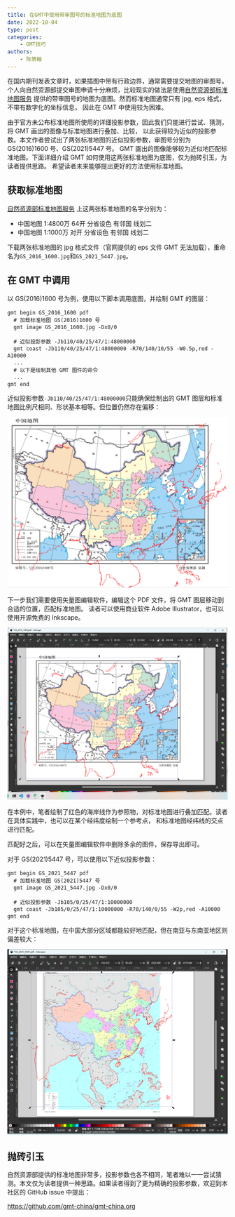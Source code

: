 ```yaml
---
title: 在GMT中使用带审图号的标准地图为底图
date: 2022-10-04
type: post
categories:
    - GMT技巧
authors:
    - 陈箫翰
---
```


在国内期刊发表文章时，如果插图中带有行政边界，通常需要提交地图的审图号。
个人向自然资源部提交审图申请十分麻烦，比较现实的做法是使用[自然资源部标准地图服务](http://bzdt.ch.mnr.gov.cn/)
提供的带审图号的地图为底图。然而标准地图通常只有 jpg, eps 格式，不带有数字化的坐标信息，
因此在 GMT 中使用较为困难。

由于官方未公布标准地图所使用的详细投影参数，因此我们只能进行尝试、猜测，将 GMT 画出的图像与标准地图进行叠加、比较，
以此获得较为近似的投影参数。本文作者尝试出了两张标准地图的近似投影参数，审图号分别为 GS(2016)1600 号、GS(2021)5447 号。
GMT 画出的图像能够较为近似地匹配标准地图。下面详细介绍 GMT 如何使用这两张标准地图为底图，仅为抛砖引玉，为读者提供思路。
希望读者未来能够提出更好的方法使用标准地图。

## 获取标准地图

[自然资源部标准地图服务](http://bzdt.ch.mnr.gov.cn/) 上这两张标准地图的名字分别为：

- 中国地图 1:4800万 64开 分省设色 有邻国 线划二
- 中国地图 1:1000万 对开 分省设色 有邻国 线划二

下载两张标准地图的 jpg 格式文件（官网提供的 eps 文件 GMT 无法加载），重命名为`GS_2016_1600.jpg`和`GS_2021_5447.jpg`。

## 在 GMT 中调用

以 GS(2016)1600 号为例，使用以下脚本调用底图，并绘制 GMT 的图层：

```
gmt begin GS_2016_1600 pdf
  # 加载标准地图 GS(2016)1600 号
  gmt image GS_2016_1600.jpg -Dx0/0
  
  # 近似投影参数 -Jb110/40/25/47/1:48000000
  gmt coast -Jb110/40/25/47/1:48000000 -R70/140/10/55 -W0.5p,red -A10000
  ...
  # 以下是绘制其他 GMT 图件的命令
  ...
gmt end
```

近似投影参数`-Jb110/40/25/47/1:48000000`只能确保绘制出的 GMT 图层和标准地图比例尺相同、形状基本相等。但位置仍然存在偏移：

![Fig1](Fig1.png)

下一步我们需要使用矢量图编辑软件，编辑这个 PDF 文件，将 GMT 图层移动到合适的位置，匹配标准地图。
读者可以使用商业软件 Adobe Illustrator，也可以使用开源免费的 Inkscape。

![Fig2](Fig2.png)

在本例中，笔者绘制了红色的海岸线作为参照物，对标准地图进行叠加匹配。读者在具体实践中，也可以在某个经纬度绘制一个参考点，
和标准地图经纬线的交点进行匹配。

匹配好之后，可以在矢量图编辑软件中删除多余的图件，保存导出即可。

对于 GS(2021)5447 号，可以使用以下近似投影参数：

```
gmt begin GS_2021_5447 pdf
  # 加载标准地图 GS(2021)5447 号
  gmt image GS_2021_5447.jpg -Dx0/0
  
  # 近似投影参数 -Jb105/0/25/47/1:10000000
  gmt coast -Jb105/0/25/47/1:10000000 -R70/140/0/55 -W2p,red -A10000
gmt end
```

对于这个标准地图，在中国大部分区域都能较好地匹配，但在南亚与东南亚地区则偏差较大：

![Fig3](Fig3.png)

## 抛砖引玉

自然资源部提供的标准地图非常多，投影参数也各不相同，笔者难以一一尝试猜测。本文仅为读者提供一种思路。如果读者得到了更为精确的投影参数，欢迎到本社区的 GitHub issue 中提出：

https://github.com/gmt-china/gmt-china.org